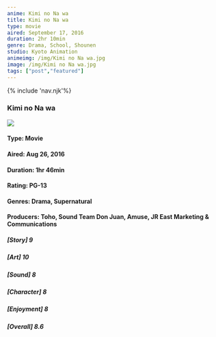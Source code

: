 ```yaml
--- 
anime: Kimi no Na wa
title: Kimi no Na wa
type: movie
aired: September 17, 2016
duration: 2hr 10min
genre: Drama, School, Shounen
studio: Kyoto Animation
animeimg: /img/Kimi no Na wa.jpg
image: /img/Kimi no Na wa.jpg
tags: ["post","featured"]
---
```

<link rel="stylesheet" href="/style/style.css">
{% include 'nav.njk'%}
<h3 class="blog-title">Kimi no Na wa</h3>
<img src="/img/Kimi no Na wa.jpg">


#### Type: Movie
#### Aired: Aug 26, 2016
#### Duration: 1hr 46min
#### Rating: PG-13
#### Genres: Drama, Supernatural
#### Producers: Toho, Sound Team Don Juan, Amuse, JR East Marketing & Communications

##### [Story] 9 
##### [Art] 10
##### [Sound] 8
##### [Character] 8
##### [Enjoyment] 8
##### [Overall] 8.6